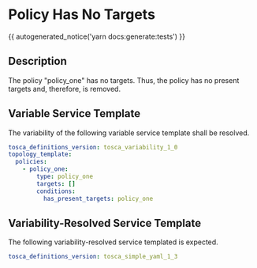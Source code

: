 # Policy Has No Targets

{{ autogenerated_notice('yarn docs:generate:tests') }}

## Description

The policy "policy_one" has no targets. Thus, the policy has no present targets and, therefore, is removed.

## Variable Service Template

The variability of the following variable service template shall be resolved.

```yaml linenums="1"
tosca_definitions_version: tosca_variability_1_0
topology_template:
  policies:
    - policy_one:
        type: policy_one
        targets: []
        conditions:
          has_present_targets: policy_one
```




## Variability-Resolved Service Template

The following variability-resolved service templated is expected.

```yaml linenums="1"
tosca_definitions_version: tosca_simple_yaml_1_3
```

